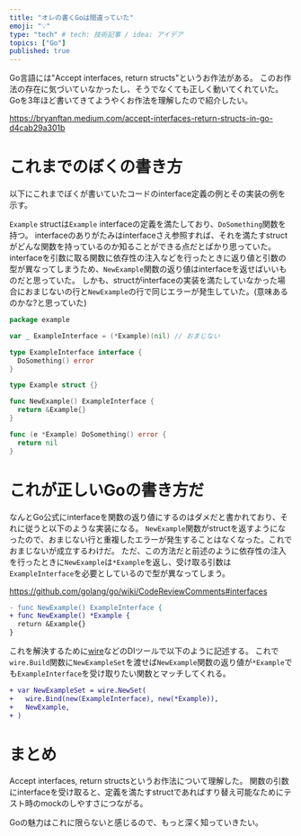 ```yaml
---
title: "オレの書くGoは間違っていた"
emoji: "💡"
type: "tech" # tech: 技術記事 / idea: アイデア
topics: ["Go"]
published: true
---
```


Go言語には"Accept interfaces, return structs"というお作法がある。
このお作法の存在に気づいていなかったし、そうでなくても正しく動いてくれていた。
Goを3年ほど書いてきてようやくお作法を理解したので紹介したい。

https://bryanftan.medium.com/accept-interfaces-return-structs-in-go-d4cab29a301b


# これまでのぼくの書き方

以下にこれまでぼくが書いていたコードのinterface定義の例とその実装の例を示す。

`Example` structは`Example` interfaceの定義を満たしており、`DoSomething`関数を持つ。
interfaceのありがたみはinterfaceさえ参照すれば、それを満たすstructがどんな関数を持っているのか知ることができる点だとばかり思っていた。
interfaceを引数に取る関数に依存性の注入などを行ったときに返り値と引数の型が異なってしまうため、`NewExample`関数の返り値はinterfaceを返せばいいものだと思っていた。
しかも、structがinterfaceの実装を満たしていなかった場合におまじないの行と`NewExample`の行で同じエラーが発生していた。(意味あるのかな?と思っていた)

```go:example.go
package example

var _ ExampleInterface = (*Example)(nil) // おまじない

type ExampleInterface interface {
  DoSomething() error
}

type Example struct {}

func NewExample() ExampleInterface {
  return &Example{}
}

func (e *Example) DoSomething() error {
  return nil
}
```

# これが正しいGoの書き方だ

なんとGo公式にinterfaceを関数の返り値にするのはダメだと書かれており、それに従うと以下のような実装になる。
`NewExample`関数がstructを返すようになったので、おまじない行と重複したエラーが発生することはなくなった。これでおまじないが成立するわけだ。
ただ、この方法だと前述のように依存性の注入を行ったときに`NewExample`は`*Example`を返し、受け取る引数は`ExampleInterface`を必要としているので型が異なってしまう。

https://github.com/golang/go/wiki/CodeReviewComments#interfaces

```diff go:example.go
- func NewExample() ExampleInterface {
+ func NewExample() *Example {
  return &Example{}
}
```

これを解決するために[wire](https://github.com/google/wire)などのDIツールで以下のように記述する。
これで`wire.Build`関数に`NewExampleSet`を渡せば`NewExample`関数の返り値が`*Example`でも`ExampleInterface`を受け取りたい関数とマッチしてくれる。

```diff go:example.go
+ var NewExampleSet = wire.NewSet(
+   wire.Bind(new(ExampleInterface), new(*Example)),
+   NewExample,
+ )
```

# まとめ

Accept interfaces, return structsというお作法について理解した。
関数の引数にinterfaceを受け取ると、定義を満たすstructであればすり替え可能なためにテスト時のmockのしやすさにつながる。

Goの魅力はこれに限らないと感じるので、もっと深く知っていきたい。
